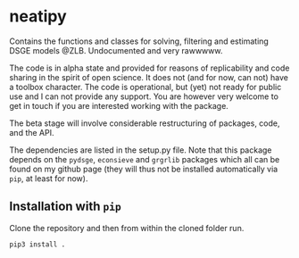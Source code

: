 # neatipy

Contains the functions and classes for solving, filtering and estimating DSGE models @ZLB. Undocumented and very rawwwww.

The code is in alpha state and provided for reasons of replicability and code sharing in the spirit of open science. It does not (and for now, can not) have a toolbox character. The code is operational, but (yet) not ready for public use and I can not provide any support. You are however very welcome to get in touch if you are interested working with the package.

The beta stage will involve considerable restructuring of packages, code, and the API.

The dependencies are listed in the setup.py file. Note that this package depends on the `pydsge`, `econsieve` and `grgrlib` packages which all can be found on my github page (they will thus not be installed automatically via `pip`, at least for now).

## Installation with `pip`

Clone the repository and then from within the cloned folder run.
```
pip3 install .
```

